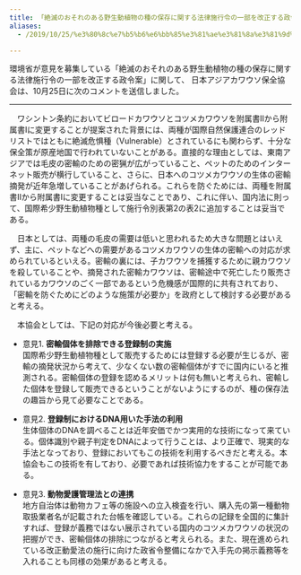 ```yaml
---
title: 「絶滅のおそれのある野生動植物の種の保存に関する法律施行令の一部を改正する政令（案）」に対する意見の募集（パブリックコメント）について
aliases:
  - /2019/10/25/%e3%80%8c%e7%b5%b6%e6%bb%85%e3%81%ae%e3%81%8a%e3%81%9d%e3%82%8c%e3%81%ae%e3%81%82%e3%82%8b%e9%87%8e%e7%94%9f%e5%8b%95%e6%a4%8d%e7%89%a9%e3%81%ae%e7%a8%ae%e3%81%ae%e4%bf%9d%e5%ad%98%e3%81%ab%e9%96%a2/

---
```

環境省が意見を募集している「絶滅のおそれのある野生動植物の種の保存に関する法律施行令の一部を改正する政令案」に関して、
日本アジアカワウソ保全協会は、10月25日に次のコメントを送信しました。

---

　ワシントン条約においてビロードカワウソとコツメカワウソを附属書IIから附属書Iに変更することが提案された背景には、両種が国際自然保護連合のレッドリストではともに絶滅危惧種（Vulnerable）とされているにも関わらず、十分な保全策が原産地国で行われていないことがある。直接的な理由としては、東南アジアでは毛皮の密輸のための密猟が広がっていること、ペットのためのインターネット販売が横行していること、さらに、日本へのコツメカワウソの生体の密輸摘発が近年急増していることがあげられる。これらを防ぐためには、両種を附属書IIから附属書Iに変更することは妥当なことであり、これに伴い、国内法に則って、国際希少野生動植物種として施行令別表第2の表2に追加することは妥当である。

　日本としては、両種の毛皮の需要は低いと思われるため大きな問題とはいえず、主に、ペットなどへの需要があるコツメカワウソの生体の密輸への対応が求められているといえる。密輸の裏には、子カワウソを捕獲するために親カワウソを殺していることや、摘発された密輸カワウソは、密輸途中で死亡したり販売されているカワウソのごく一部であるという危機感が国際的に共有されており、「密輸を防ぐためにどのような施策が必要か」を政府として検討する必要があると考える。


　本協会としては、下記の対応が今後必要と考える。

- 意見1. **密輸個体を排除できる登録制の実施**  
国際希少野生動植物種として販売するためには登録する必要が生じるが、密輸の摘発状況から考えて、少なくない数の密輸個体がすでに国内にいると推測される。密輸個体の登録を認めるメリットは何も無いと考えられ、密輸した個体を登録して販売できるということがないようにするのが、種の保存法の趣旨から見て必要なことである。

- 意見2. **登録制におけるDNA用いた手法の利用**  
生体個体のDNAを調べることは近年安価でかつ実用的な技術になって来ている。個体識別や親子判定をDNAによって行うことは、より正確で、現実的な手法となっており、登録においてもこの技術を利用するべきだと考える。本協会もこの技術を有しており、必要であれば技術協力をすることが可能である。

- 意見3. **動物愛護管理法との連携**  
地方自治体は動物カフェ等の施設への立入検査を行い、購入先の第一種動物取扱業者名が記載された台帳を確認している。これらの記録を全国的に集計すれば、登録が義務ではない展示されている国内のコツメカワウソの状況の把握ができ、密輸個体の排除につながると考えられる。また、現在進められている改正動愛法の施行に向けた政省令整備になかで入手先の掲示義務等を入れることも同様の効果があると考える。

